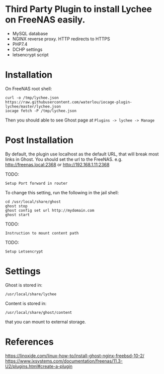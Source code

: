 # Third Party Plugin to install Lychee on FreeNAS easily.

- MySQL database
- NGINX reverse proxy. HTTP redirects to HTTPS
- PHP7.4
- DCHP settings
- letsencrypt script

# Installation

On FreeNAS root shell:

    curl -o /tmp/lychee.json https://raw.githubusercontent.com/waterlou/iocage-plugin-lychee/master/lychee.json
    iocage fetch -P /tmp/lychee.json

Then you should able to see Ghost page at `Plugins -> lychee -> Manage`

# Post Installation

By default, the plugin use localhost as the default URL, that will break most links in Ghost.  You should set the url to the FreeNAS.  e.g. http://freenas.local:2368 or http://192.168.1.11:2368

TODO:
    
    Setup Port forward in router

To change this setting, run the following in the jail shell:

    cd /usr/local/share/ghost
    ghost stop
    ghost config set url http://mydomain.com
    ghost start

TODO:

    Instruction to mount content path

TODO:

    Setup Letsencrypt


# Settings

Ghost is stored in:

    /usr/local/share/lychee

Content is stored in:

    /usr/local/share/ghost/content

that you can mount to external storage.

# References

<https://linoxide.com/linux-how-to/install-ghost-nginx-freebsd-10-2/>  
<https://www.ixsystems.com/documentation/freenas/11.3-U2/plugins.html#create-a-plugin>



